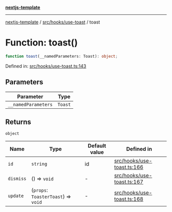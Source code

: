 [**nextjs-template**](README.md)

---

[nextjs-template](README.md) / [src/hooks/use-toast](src.hooks.use-toast.md) / toast

# Function: toast()

```ts
function toast(__namedParameters: Toast): object;
```

Defined in: [src/hooks/use-toast.ts:143](https://github.com/mariolim96/Easy-Check-In/blob/e840a4393cceae48bed5204292fc61d73f9f5dbb/src/hooks/use-toast.ts#L143)

## Parameters

| Parameter           | Type    |
| ------------------- | ------- |
| `__namedParameters` | `Toast` |

## Returns

`object`

| Name                           | Type                                | Default value | Defined in                                                                                                                                          |
| ------------------------------ | ----------------------------------- | ------------- | --------------------------------------------------------------------------------------------------------------------------------------------------- |
| <a id="id"></a> `id`           | `string`                            | id            | [src/hooks/use-toast.ts:166](https://github.com/mariolim96/Easy-Check-In/blob/e840a4393cceae48bed5204292fc61d73f9f5dbb/src/hooks/use-toast.ts#L166) |
| <a id="dismiss"></a> `dismiss` | () => `void`                        | -             | [src/hooks/use-toast.ts:167](https://github.com/mariolim96/Easy-Check-In/blob/e840a4393cceae48bed5204292fc61d73f9f5dbb/src/hooks/use-toast.ts#L167) |
| <a id="update"></a> `update`   | (`props`: `ToasterToast`) => `void` | -             | [src/hooks/use-toast.ts:168](https://github.com/mariolim96/Easy-Check-In/blob/e840a4393cceae48bed5204292fc61d73f9f5dbb/src/hooks/use-toast.ts#L168) |
